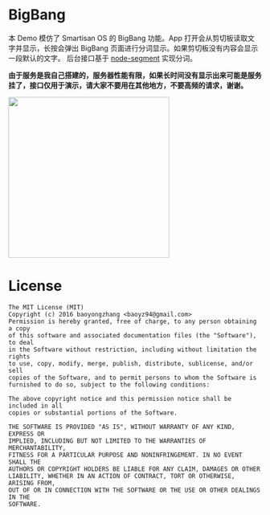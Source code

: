 # BigBang

本 Demo 模仿了 Smartisan OS 的 BigBang 功能。App 打开会从剪切板读取文字并显示，长按会弹出 BigBang 页面进行分词显示。如果剪切板没有内容会显示一段默认的文字。
后台接口基于 [node-segment](https://github.com/leizongmin/node-segment) 实现分词。

__由于服务是我自己搭建的，服务器性能有限，如果长时间没有显示出来可能是服务挂了，接口仅用于演示，请大家不要用在其他地方，不要高频的请求，谢谢。__

<img src="https://github.com/baoyongzhang/BigBang/blob/master/design/bigbang_demo.gif" width=320/>


# License

``` 
The MIT License (MIT)
Copyright (c) 2016 baoyongzhang <baoyz94@gmail.com>
Permission is hereby granted, free of charge, to any person obtaining a copy
of this software and associated documentation files (the "Software"), to deal
in the Software without restriction, including without limitation the rights
to use, copy, modify, merge, publish, distribute, sublicense, and/or sell
copies of the Software, and to permit persons to whom the Software is
furnished to do so, subject to the following conditions:

The above copyright notice and this permission notice shall be included in all
copies or substantial portions of the Software.

THE SOFTWARE IS PROVIDED "AS IS", WITHOUT WARRANTY OF ANY KIND, EXPRESS OR
IMPLIED, INCLUDING BUT NOT LIMITED TO THE WARRANTIES OF MERCHANTABILITY,
FITNESS FOR A PARTICULAR PURPOSE AND NONINFRINGEMENT. IN NO EVENT SHALL THE
AUTHORS OR COPYRIGHT HOLDERS BE LIABLE FOR ANY CLAIM, DAMAGES OR OTHER
LIABILITY, WHETHER IN AN ACTION OF CONTRACT, TORT OR OTHERWISE, ARISING FROM,
OUT OF OR IN CONNECTION WITH THE SOFTWARE OR THE USE OR OTHER DEALINGS IN THE
SOFTWARE.
```
